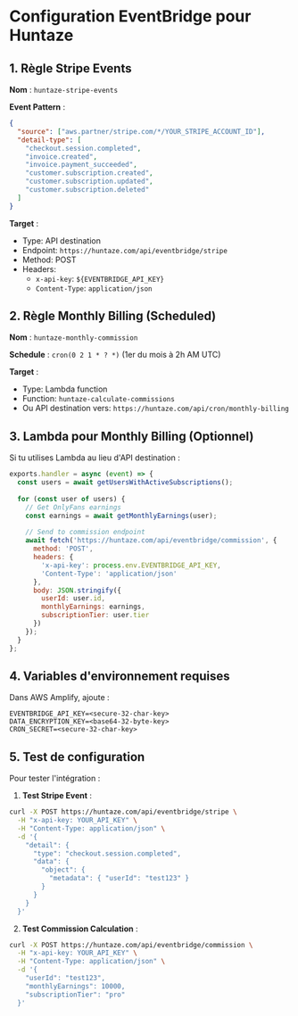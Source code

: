 # Configuration EventBridge pour Huntaze

## 1. Règle Stripe Events

**Nom** : `huntaze-stripe-events`

**Event Pattern** :
```json
{
  "source": ["aws.partner/stripe.com/*/YOUR_STRIPE_ACCOUNT_ID"],
  "detail-type": [
    "checkout.session.completed",
    "invoice.created",
    "invoice.payment_succeeded", 
    "customer.subscription.created",
    "customer.subscription.updated",
    "customer.subscription.deleted"
  ]
}
```

**Target** :
- Type: API destination
- Endpoint: `https://huntaze.com/api/eventbridge/stripe`
- Method: POST
- Headers:
  - `x-api-key`: `${EVENTBRIDGE_API_KEY}`
  - `Content-Type`: `application/json`

## 2. Règle Monthly Billing (Scheduled)

**Nom** : `huntaze-monthly-commission`

**Schedule** : `cron(0 2 1 * ? *)` (1er du mois à 2h AM UTC)

**Target** :
- Type: Lambda function
- Function: `huntaze-calculate-commissions`
- Ou API destination vers: `https://huntaze.com/api/cron/monthly-billing`

## 3. Lambda pour Monthly Billing (Optionnel)

Si tu utilises Lambda au lieu d'API destination :

```javascript
exports.handler = async (event) => {
  const users = await getUsersWithActiveSubscriptions();
  
  for (const user of users) {
    // Get OnlyFans earnings
    const earnings = await getMonthlyEarnings(user);
    
    // Send to commission endpoint
    await fetch('https://huntaze.com/api/eventbridge/commission', {
      method: 'POST',
      headers: {
        'x-api-key': process.env.EVENTBRIDGE_API_KEY,
        'Content-Type': 'application/json'
      },
      body: JSON.stringify({
        userId: user.id,
        monthlyEarnings: earnings,
        subscriptionTier: user.tier
      })
    });
  }
};
```

## 4. Variables d'environnement requises

Dans AWS Amplify, ajoute :

```
EVENTBRIDGE_API_KEY=<secure-32-char-key>
DATA_ENCRYPTION_KEY=<base64-32-byte-key>
CRON_SECRET=<secure-32-char-key>
```

## 5. Test de configuration

Pour tester l'intégration :

1. **Test Stripe Event** :
```bash
curl -X POST https://huntaze.com/api/eventbridge/stripe \
  -H "x-api-key: YOUR_API_KEY" \
  -H "Content-Type: application/json" \
  -d '{
    "detail": {
      "type": "checkout.session.completed",
      "data": {
        "object": {
          "metadata": { "userId": "test123" }
        }
      }
    }
  }'
```

2. **Test Commission Calculation** :
```bash
curl -X POST https://huntaze.com/api/eventbridge/commission \
  -H "x-api-key: YOUR_API_KEY" \
  -H "Content-Type: application/json" \
  -d '{
    "userId": "test123",
    "monthlyEarnings": 10000,
    "subscriptionTier": "pro"
  }'
```